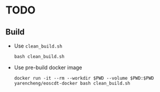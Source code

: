 # TODO

## Build

* Use `clean_build.sh`
  ```
  bash clean_build.sh
  ```

* Use pre-build docker image
  ```
  docker run -it --rm --workdir $PWD --volume $PWD:$PWD yarencheng/eoscdt-docker bash clean_build.sh
  ```
